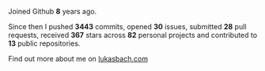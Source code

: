 Joined Github **8** years ago.

Since then I pushed **3443** commits, opened **30** issues, submitted **28** pull requests, received **367** stars across **82** personal projects and contributed to **13** public repositories.

Find out more about me on [lukasbach.com](https://lukasbach.com)
